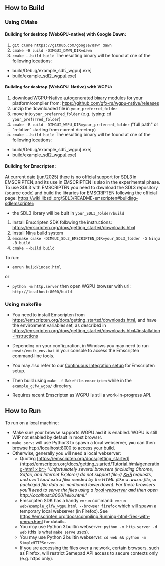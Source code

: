 ## How to Build     

### Using CMake
#### Building for desktop (WebGPU-native) with Google Dawn:
 1. `git clone https://github.com/google/dawn dawn`
 2. `cmake -B build -DIMGUI_DAWN_DIR=dawn`
 3. `cmake --build build`
The resulting binary will be found at one of the following locations:
  * build/Debug/example_sdl2_wgpu[.exe]
  * build/example_sdl2_wgpu[.exe]

#### Building for desktop (WebGPU-Native) with WGPU:
 1. download WGPU-Native autogenerated binary modules for your platform/compiler from: https://github.com/gfx-rs/wgpu-native/releases
 2. unzip the downloaded file in `your_preferred_folder`
 3. move into `your_preferred_folder` (e.g. typing: `cd your_preferred_folder`)
 4. `cmake -B build -DIMGUI_WGPU_DIR=your_preferred_folder`  ("full path" or "relative" starting from current directory)
 5. `cmake --build build`
The resulting binary will be found at one of the following locations:
  * build/Debug/example_sdl2_wgpu[.exe]
  * build/example_sdl2_wgpu[.exe]

#### Building for Emscripten:
At current date (jun/2025) there is no official support for SDL3 in EMSCRIPTEN, and its use in EMSCRIPTEN is also in the experimental phase.
To use SDL3 with EMSCRIPTEN you need to download the SDL3 repository (source code) and build the libraries for EMSCRIPTEN following the official page: 
https://wiki.libsdl.org/SDL3/README-emscripten#building-sdlemscripten

- the SDL3 library will be built in `your_SDL3_folder/build`

 1. Install Emscripten SDK following the instructions: https://emscripten.org/docs/getting_started/downloads.html
 2. Install Ninja build system
 3. `emcmake cmake -DIMGUI_SDL3_EMSCRIPTEN_DIR=your_SDL3_folder -G Ninja -B build`
 4. `cmake --build build`

To run:
 - `emrun build/index.html`

or
 - `python -m http.server`  then open WGPU browser with url: `http://localhost:8000/build`
 
### Using makefile 

- You need to install Emscripten from https://emscripten.org/docs/getting_started/downloads.html, and have the environment variables set, as described in https://emscripten.org/docs/getting_started/downloads.html#installation-instructions

- Depending on your configuration, in Windows you may need to run `emsdk/emsdk_env.bat` in your console to access the Emscripten command-line tools.

- You may also refer to our [Continuous Integration setup](https://github.com/ocornut/imgui/tree/master/.github/workflows) for Emscripten setup.

- Then build using `make -f Makefile.emscripten` while in the `example_glfw_wgpu/` directory.

- Requires recent Emscripten as WGPU is still a work-in-progress API.

## How to Run

To run on a local machine:
- Make sure your browse supports WGPU and it is enabled. WGPU is still WIP not enabled by default in most browser.
- `make serve` will use Python3 to spawn a local webserver, you can then browse http://localhost:8000 to access your build.
- Otherwise, generally you will need a local webserver:
  - Quoting [https://emscripten.org/docs/getting_started](https://emscripten.org/docs/getting_started/Tutorial.html#generating-html):<br>
_"Unfortunately several browsers (including Chrome, Safari, and Internet Explorer) do not support file:// [XHR](https://emscripten.org/docs/site/glossary.html#term-xhr) requests, and can’t load extra files needed by the HTML (like a .wasm file, or packaged file data as mentioned lower down). For these browsers you’ll need to serve the files using a [local webserver](https://emscripten.org/docs/getting_started/FAQ.html#faq-local-webserver) and then open http://localhost:8000/hello.html."_
  - Emscripten SDK has a handy `emrun` command: `emrun web/example_glfw_wgpu.html --browser firefox` which will spawn a temporary local webserver (in Firefox). See https://emscripten.org/docs/compiling/Running-html-files-with-emrun.html for details.
  - You may use Python 3 builtin webserver: `python -m http.server -d web` (this is what `make serve` uses).
  - You may use Python 2 builtin webserver: `cd web && python -m SimpleHTTPServer`.
  - If you are accessing the files over a network, certain browsers, such as Firefox, will restrict Gamepad API access to secure contexts only (e.g. https only).
